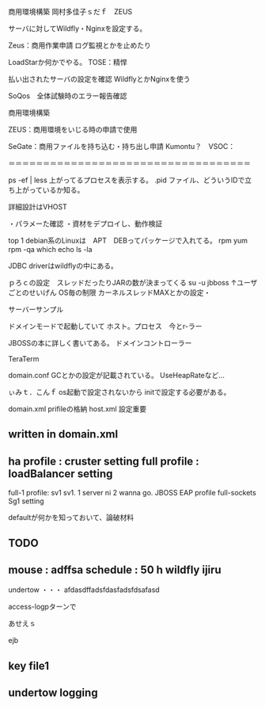 商用環境構築
岡村多佳子ｓだｆ　ZEUS


サーバに対してWildfly・Nginxを設定する。

Zeus：商用作業申請
ログ監視とかを止めたり

LoadStarか何かでやる。
TOSE：精悍

払い出されたサーバの設定を確認
WildflyとかNginxを使う


SoQos　全体試験時のエラー報告確認


商用環境構築

ZEUS：商用環境をいじる時の申請で使用

SeGate：商用ファイルを持ち込む・持ち出し申請
Kumontu？　VSOC：

＝＝＝＝＝＝＝＝＝＝＝＝＝＝＝＝＝＝＝＝＝＝＝＝＝＝＝＝＝＝＝＝＝＝＝

ps -ef | less
上がってるプロセスを表示する。
.pid ファイル、どういうIDで立ち上がっているか知る。

詳細設計はVHOST

・パラメーた確認
・資材をデプロイし、動作検証

top 1
debian系のLinuxは　APT　DEBってパッケージで入れてる。
rpm yum 
rpm -qa 
which echo ls -la

JDBC driverはwildflyの中にある。

ｐろｃの設定　スレッドだったりJARの数が決まってくる
su -u jbboss
↑ユーザ ごとのせいげん
OS毎の制限
カーネルスレッドMAXとかの設定・

サーバーサンプル


ドメインモードで起動していて
ホスト。プロセス　今とr-ラー

JBOSSの本に詳しく書いてある。
ドメインコントローラー

TeraTerm


domain.conf GCとかの設定が記載されている。
UseHeapRateなど…

ぃみｔ．こんｆ
os起動で設定されないから
initで設定する必要がある。

domain.xml prifileの格納
host.xml 設定重要

written in domain.xml
--------------------------------
ha profile : cruster setting
full profile : 
loadBalancer setting
--------------------------------
full-1 profile: sv1
sv1.
1 server ni 2 wanna go.
JBOSS EAP
profile
full-sockets
Sg1 setting


defaultが何かを知っておいて、論破材料


TODO
--------------------------
mouse : adffsa
schedule : 50 h
wildfly ijiru
--------------------------


undertow ・・・
afdasdffadsfdasfadsfdsafasd

access-logpターンで

あせえｓ

ejb　

key file1
--------------
undertow
logging
--------------












